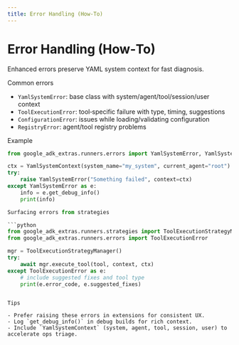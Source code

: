 ```yaml
---
title: Error Handling (How‑To)
---
```


# Error Handling (How‑To)

Enhanced errors preserve YAML system context for fast diagnosis.

Common errors

- `YamlSystemError`: base class with system/agent/tool/session/user context
- `ToolExecutionError`: tool‑specific failure with type, timing, suggestions
- `ConfigurationError`: issues while loading/validating configuration
- `RegistryError`: agent/tool registry problems

Example

```python
from google_adk_extras.runners.errors import YamlSystemError, YamlSystemContext

ctx = YamlSystemContext(system_name="my_system", current_agent="root")
try:
    raise YamlSystemError("Something failed", context=ctx)
except YamlSystemError as e:
    info = e.get_debug_info()
    print(info)

Surfacing errors from strategies

```python
from google_adk_extras.runners.strategies import ToolExecutionStrategyManager
from google_adk_extras.runners.errors import ToolExecutionError

mgr = ToolExecutionStrategyManager()
try:
    await mgr.execute_tool(tool, context, ctx)
except ToolExecutionError as e:
    # include suggested fixes and tool type
    print(e.error_code, e.suggested_fixes)
```
```

Tips

- Prefer raising these errors in extensions for consistent UX.
- Log `get_debug_info()` in debug builds for rich context.
- Include `YamlSystemContext` (system, agent, tool, session, user) to accelerate ops triage.

